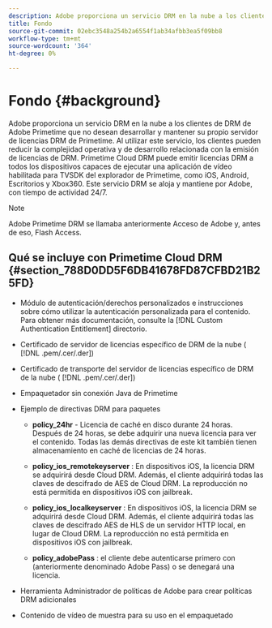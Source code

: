 ```yaml
---
description: Adobe proporciona un servicio DRM en la nube a los clientes de DRM de Adobe Primetime que no desean desarrollar y mantener su propio servidor de licencias DRM de Primetime. Al utilizar este servicio, los clientes pueden reducir la complejidad operativa y de desarrollo relacionada con la emisión de licencias de DRM. Primetime Cloud DRM puede emitir licencias DRM a todos los dispositivos capaces de ejecutar una aplicación de vídeo habilitada para TVSDK del explorador de Primetime, como iOS, Android, Escritorios y Xbox360. Este servicio DRM se aloja y mantiene por Adobe, con tiempo de actividad 24/7.
title: Fondo
source-git-commit: 02ebc3548a254b2a6554f1ab34afbb3ea5f09bb8
workflow-type: tm+mt
source-wordcount: '364'
ht-degree: 0%

---
```


# Fondo {#background}

Adobe proporciona un servicio DRM en la nube a los clientes de DRM de Adobe Primetime que no desean desarrollar y mantener su propio servidor de licencias DRM de Primetime. Al utilizar este servicio, los clientes pueden reducir la complejidad operativa y de desarrollo relacionada con la emisión de licencias de DRM. Primetime Cloud DRM puede emitir licencias DRM a todos los dispositivos capaces de ejecutar una aplicación de vídeo habilitada para TVSDK del explorador de Primetime, como iOS, Android, Escritorios y Xbox360. Este servicio DRM se aloja y mantiene por Adobe, con tiempo de actividad 24/7.

>[!NOTE]
>
>Adobe Primetime DRM se llamaba anteriormente Acceso de Adobe y, antes de eso, Flash Access.

## Qué se incluye con Primetime Cloud DRM {#section_788D0DD5F6DB41678FD87CFBD21B25FD}

* Módulo de autenticación/derechos personalizados e instrucciones sobre cómo utilizar la autenticación personalizada para el contenido. Para obtener más documentación, consulte la [!DNL Custom Authentication Entitlement] directorio.
* Certificado de servidor de licencias específico de DRM de la nube ( [!DNL .pem/.cer/.der])

* Certificado de transporte del servidor de licencias específico de DRM de la nube ( [!DNL .pem/.cer/.der])

* Empaquetador sin conexión Java de Primetime
* Ejemplo de directivas DRM para paquetes

   * **policy_24hr** - Licencia de caché en disco durante 24 horas. Después de 24 horas, se debe adquirir una nueva licencia para ver el contenido. Todas las demás directivas de este kit también tienen almacenamiento en caché de licencias de 24 horas.
   * **policy_ios_remotekeyserver** : En dispositivos iOS, la licencia DRM se adquirirá desde Cloud DRM. Además, el cliente adquirirá todas las claves de descifrado de AES de Cloud DRM. La reproducción no está permitida en dispositivos iOS con jailbreak.

   * **policy_ios_localkeyserver** : En dispositivos iOS, la licencia DRM se adquirirá desde Cloud DRM. Además, el cliente adquirirá todas las claves de descifrado AES de HLS de un servidor HTTP local, en lugar de Cloud DRM. La reproducción no está permitida en dispositivos iOS con jailbreak.

   * **policy_adobePass** : el cliente debe autenticarse primero con (anteriormente denominado Adobe Pass) o se denegará una licencia.

* Herramienta Administrador de políticas de Adobe para crear políticas DRM adicionales
* Contenido de vídeo de muestra para su uso en el empaquetado
